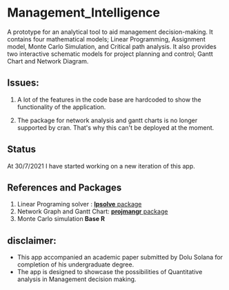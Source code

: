 # Management_Intelligence
A prototype for an analytical tool to aid management decision-making. It contains four mathematical models; Linear Programming, Assignment model, Monte Carlo Simulation, and Critical path analysis. It also provides two interactive schematic models for project planning and control; Gantt Chart and Network Diagram.

## Issues:
1. A lot of the features in the code base are hardcoded to show the functionality of the application.

2. The package for network analysis and gantt charts is no longer supported by cran. That's why this can't be deployed at the moment.

## Status
At 30/7/2021 I have started working on a new iteration of this app. 

## References and Packages
1. Linear Programing solver : [**lpsolve** package](http://web.mit.edu/lpsolve/doc/)
2. Network Graph and Gantt Chart: [**projmangr** package](https://github.com/bgreenawald/projmanr)
3. Monte Carlo simulation **Base R**

## disclaimer:
* This app accompanied an academic paper submitted by Dolu Solana for completion of his undergraduate degree.
* The app is designed to showcase the possibilities of Quantitative analysis in Management decision making.



